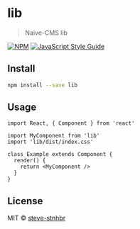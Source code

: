 # lib

> Naive-CMS lib

[![NPM](https://img.shields.io/npm/v/lib.svg)](https://www.npmjs.com/package/lib) [![JavaScript Style Guide](https://img.shields.io/badge/code_style-standard-brightgreen.svg)](https://standardjs.com)

## Install

```bash
npm install --save lib
```

## Usage

```tsx
import React, { Component } from 'react'

import MyComponent from 'lib'
import 'lib/dist/index.css'

class Example extends Component {
  render() {
    return <MyComponent />
  }
}
```

## License

MIT © [steve-stnhbr](https://github.com/steve-stnhbr)
